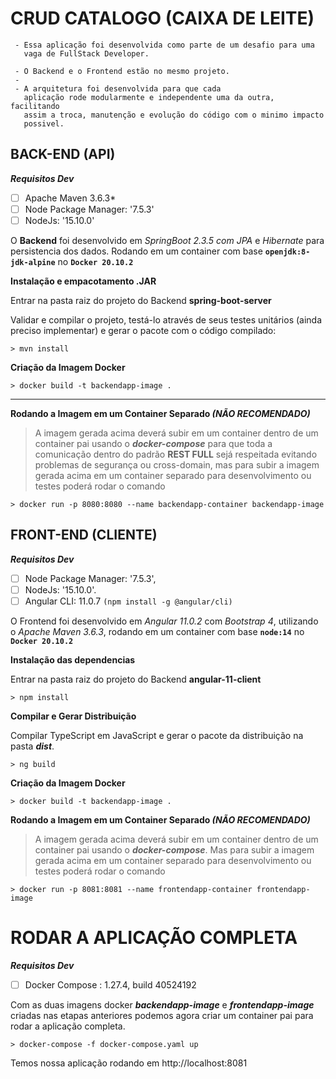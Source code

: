 
# CRUD CATALOGO (CAIXA DE LEITE)

     - Essa aplicação foi desenvolvida como parte de um desafio para uma
       vaga de FullStack Developer. 
       
     - O Backend e o Frontend estão no mesmo projeto. 
     -  
     - A arquitetura foi desenvolvida para que cada
       aplicação rode modularmente e independente uma da outra, facilitando
       assim a troca, manutenção e evolução do código com o minimo impacto
       possivel.

**BACK-END (API)**
---
***Requisitos Dev***

 - [ ] Apache Maven 3.6.3*
 - [ ] Node Package Manager: '7.5.3'
 - [ ] NodeJs: '15.10.0'

O **Backend** foi desenvolvido em *SpringBoot 2.3.5 com JPA* e *Hibernate* para persistencia dos dados. Rodando em um container com base **`openjdk:8-jdk-alpine`** no **`Docker 20.10.2`**

 **Instalação e empacotamento .JAR**

Entrar na pasta raiz do projeto do Backend **spring-boot-server**

Validar e compilar o projeto, testá-lo através de seus testes unitários (ainda preciso implementar) e gerar o pacote com o código compilado:  

    > mvn install

 **Criação da Imagem Docker**
 

    > docker build -t backendapp-image . 

---
**Rodando a Imagem em um Container Separado *(NÃO RECOMENDADO)***

> A imagem gerada acima deverá subir em um container dentro de um
> container pai usando o ***docker-compose*** para que toda a
> comunicação dentro do padrão **REST FULL** sejá respeitada evitando
> problemas de segurança ou cross-domain, mas para subir a imagem gerada
> acima em um container separado para desenvolvimento ou testes poderá
> rodar o comando  

    > docker run -p 8080:8080 --name backendapp-container backendapp-image


**FRONT-END (CLIENTE)**
---
***Requisitos Dev***

 - [ ] Node Package Manager: '7.5.3', 
 - [ ] NodeJs: '15.10.0'.
 - [ ] Angular CLI: 11.0.7  `(npm install -g @angular/cli)`

O Frontend foi desenvolvido em *Angular 11.0.2* com *Bootstrap 4*, utilizando o *Apache Maven 3.6.3*, rodando em um container com base **`node:14`** no **`Docker 20.10.2`**

 **Instalação das dependencias**
 
 Entrar na pasta raiz do projeto do Backend **angular-11-client**
 
    > npm install
 
 **Compilar e Gerar Distribuição**

Compilar TypeScript em JavaScript e gerar o pacote da distribuição na pasta ***dist***.

    > ng build

 **Criação da Imagem Docker**
 
    > docker build -t backendapp-image . 
    
**Rodando a Imagem em um Container Separado *(NÃO RECOMENDADO)***

> A imagem gerada acima deverá subir em um container dentro de um
> container pai usando o ***docker-compose***. Mas para subir a imagem gerada
> acima em um container separado para desenvolvimento ou testes poderá
> rodar o comando  

    > docker run -p 8081:8081 --name frontendapp-container frontendapp-image


# RODAR A APLICAÇÃO COMPLETA

***Requisitos Dev***

 - [ ] Docker Compose : 1.27.4, build 40524192

Com as duas imagens docker ***backendapp-image*** e ***frontendapp-image*** criadas nas etapas anteriores podemos agora criar um container pai para rodar a aplicação completa.

    > docker-compose -f docker-compose.yaml up

Temos nossa aplicação rodando em http://localhost:8081

